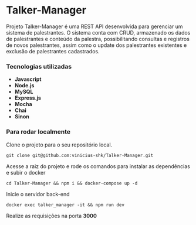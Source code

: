 # Talker-Manager

Projeto Talker-Manager é uma REST API desenvolvida para gerenciar um sistema de palestrantes. O sistema conta com CRUD, armazenado os dados de palestrantes e conteúdo da palestra, possibilitando consultas e registros de novos palestrantes, assim como o update dos palestrantes existentes e exclusão de palestrantes cadastrados.

### Tecnologias utilizadas

- **Javascript**
- **Node.js**
- **MySQL**
- **Express.js**
- **Mocha**
- **Chai**
- **Sinon**

### Para rodar localmente

Clone o projeto para o seu repositório local.

```
git clone git@github.com:vinicius-shk/Talker-Manager.git

```

Acesse a raiz do projeto e rode os comandos para instalar as dependências e subir o docker

```
cd Talker-Manager && npm i && docker-compose up -d

```

Inicie o servidor back-end

```
docker exec talker_manager -it && npm run dev

```

Realize as requisições na porta **3000**
